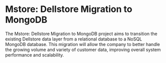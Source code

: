 # Mstore: Dellstore Migration to MongoDB
The Mstore: Dellstore Migration to MongoDB project aims to transition the existing Dellstore data layer from a relational database to a NoSQL MongoDB database. This migration will allow the company to better handle the growing volume and variety of customer data, improving overall system performance and scalability.


## 

